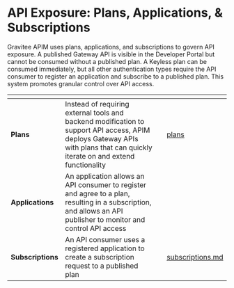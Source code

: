 # API Exposure: Plans, Applications, & Subscriptions

Gravitee APIM uses plans, applications, and subscriptions to govern API exposure. A published Gateway API is visible in the Developer Portal but cannot be consumed without a published plan. A Keyless plan can be consumed immediately, but all other authentication types require the API consumer to register an application and subscribe to a published plan. This system promotes granular control over API access.

<table data-view="cards"><thead><tr><th></th><th></th><th></th><th data-hidden data-card-target data-type="content-ref"></th></tr></thead><tbody><tr><td><strong>Plans</strong></td><td>Instead of requiring external tools and backend modification to support API access, APIM deploys Gateway APIs with plans that can quickly iterate on and extend functionality</td><td></td><td><a href="plans/">plans</a></td></tr><tr><td><strong>Applications</strong></td><td>An application allows an API consumer to register and agree to a plan, resulting in a subscription, and allows an API publisher to monitor and control API access</td><td></td><td></td></tr><tr><td><strong>Subscriptions</strong></td><td>An API consumer uses a registered application to create a subscription request to a published plan</td><td></td><td><a href="subscriptions.md">subscriptions.md</a></td></tr></tbody></table>
